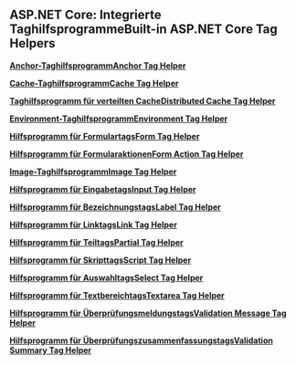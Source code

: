 ## <a name="built-in-aspnet-core-tag-helpers"></a><span data-ttu-id="31678-101">ASP.NET Core: Integrierte Taghilfsprogramme</span><span class="sxs-lookup"><span data-stu-id="31678-101">Built-in ASP.NET Core Tag Helpers</span></span>

<span data-ttu-id="31678-102">**[Anchor-Taghilfsprogramm](xref:mvc/views/tag-helpers/builtin-th/anchor-tag-helper)**</span><span class="sxs-lookup"><span data-stu-id="31678-102">**[Anchor Tag Helper](xref:mvc/views/tag-helpers/builtin-th/anchor-tag-helper)**</span></span>

<span data-ttu-id="31678-103">**[Cache-Taghilfsprogramm](xref:mvc/views/tag-helpers/builtin-th/cache-tag-helper)**</span><span class="sxs-lookup"><span data-stu-id="31678-103">**[Cache Tag Helper](xref:mvc/views/tag-helpers/builtin-th/cache-tag-helper)**</span></span>

<span data-ttu-id="31678-104">**[Taghilfsprogramm für verteilten Cache](xref:mvc/views/tag-helpers/builtin-th/distributed-cache-tag-helper)**</span><span class="sxs-lookup"><span data-stu-id="31678-104">**[Distributed Cache Tag Helper](xref:mvc/views/tag-helpers/builtin-th/distributed-cache-tag-helper)**</span></span>

<span data-ttu-id="31678-105">**[Environment-Taghilfsprogramm](xref:mvc/views/tag-helpers/builtin-th/environment-tag-helper)**</span><span class="sxs-lookup"><span data-stu-id="31678-105">**[Environment Tag Helper](xref:mvc/views/tag-helpers/builtin-th/environment-tag-helper)**</span></span>

<span data-ttu-id="31678-106">**[Hilfsprogramm für Formulartags](xref:mvc/views/working-with-forms#the-form-tag-helper)**</span><span class="sxs-lookup"><span data-stu-id="31678-106">**[Form Tag Helper](xref:mvc/views/working-with-forms#the-form-tag-helper)**</span></span>

<span data-ttu-id="31678-107">**[Hilfsprogramm für Formularaktionen](xref:mvc/views/working-with-forms#the-form-action-tag-helper)**</span><span class="sxs-lookup"><span data-stu-id="31678-107">**[Form Action Tag Helper](xref:mvc/views/working-with-forms#the-form-action-tag-helper)**</span></span>

<span data-ttu-id="31678-108">**[Image-Taghilfsprogramm](xref:mvc/views/tag-helpers/builtin-th/image-tag-helper)**</span><span class="sxs-lookup"><span data-stu-id="31678-108">**[Image Tag Helper](xref:mvc/views/tag-helpers/builtin-th/image-tag-helper)**</span></span>

<span data-ttu-id="31678-109">**[Hilfsprogramm für Eingabetags](xref:mvc/views/working-with-forms#the-input-tag-helper)**</span><span class="sxs-lookup"><span data-stu-id="31678-109">**[Input Tag Helper](xref:mvc/views/working-with-forms#the-input-tag-helper)**</span></span>

<span data-ttu-id="31678-110">**[Hilfsprogramm für Bezeichnungstags](xref:mvc/views/working-with-forms#the-label-tag-helper)**</span><span class="sxs-lookup"><span data-stu-id="31678-110">**[Label Tag Helper](xref:mvc/views/working-with-forms#the-label-tag-helper)**</span></span>

<span data-ttu-id="31678-111">**[Hilfsprogramm für Linktags](xref:mvc/views/tag-helpers/builtin-th/link-tag-helper)**</span><span class="sxs-lookup"><span data-stu-id="31678-111">**[Link Tag Helper](xref:mvc/views/tag-helpers/builtin-th/link-tag-helper)**</span></span>

<span data-ttu-id="31678-112">**[Hilfsprogramm für Teiltags](xref:mvc/views/tag-helpers/builtin-th/partial-tag-helper)**</span><span class="sxs-lookup"><span data-stu-id="31678-112">**[Partial Tag Helper](xref:mvc/views/tag-helpers/builtin-th/partial-tag-helper)**</span></span>

<span data-ttu-id="31678-113">**[Hilfsprogramm für Skripttags](xref:mvc/views/tag-helpers/builtin-th/script-tag-helper)**</span><span class="sxs-lookup"><span data-stu-id="31678-113">**[Script Tag Helper](xref:mvc/views/tag-helpers/builtin-th/script-tag-helper)**</span></span>

<span data-ttu-id="31678-114">**[Hilfsprogramm für Auswahltags](xref:mvc/views/working-with-forms#the-select-tag-helper)**</span><span class="sxs-lookup"><span data-stu-id="31678-114">**[Select Tag Helper](xref:mvc/views/working-with-forms#the-select-tag-helper)**</span></span>

<span data-ttu-id="31678-115">**[Hilfsprogramm für Textbereichtags](xref:mvc/views/working-with-forms#the-textarea-tag-helper)**</span><span class="sxs-lookup"><span data-stu-id="31678-115">**[Textarea Tag Helper](xref:mvc/views/working-with-forms#the-textarea-tag-helper)**</span></span>

<span data-ttu-id="31678-116">**[Hilfsprogramm für Überprüfungsmeldungstags](xref:mvc/views/working-with-forms#the-validation-message-tag-helper)**</span><span class="sxs-lookup"><span data-stu-id="31678-116">**[Validation Message Tag Helper](xref:mvc/views/working-with-forms#the-validation-message-tag-helper)**</span></span>

<span data-ttu-id="31678-117">**[Hilfsprogramm für Überprüfungszusammenfassungstags](xref:mvc/views/working-with-forms#the-validation-summary-tag-helper)**</span><span class="sxs-lookup"><span data-stu-id="31678-117">**[Validation Summary Tag Helper](xref:mvc/views/working-with-forms#the-validation-summary-tag-helper)**</span></span>
